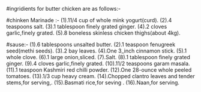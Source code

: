 #ingridients for butter chicken are as follows:-

#chinken Marinade :-
  (1).11/4 cup of whole mink yogurt(curd).
  (2).4 teaspoons salt.
  (3).1 tablespoon finely grated ginger.
  (4).2 cloves garlic,finely grated.
  (5).8 boneless skinless chicken thighs(about 4kg).

#sause:-
  (1).6 tablespoons unsalted butter.
  (2).1 teaspoon fenugreek seed(methi seeds).
  (3).2 bay leaves.
  (4).One 3_inch cinnamon stick.
  (5).1 whole clove.
  (6).1 large onion,sliced.
  (7).Salt.
  (8).1 tablespoon finely grated ginger.
  (9).4 cloves garlic,finely grated.
  (10).11/2 teaspoons garam masala.
  (11).1 teaspoon Kashmiri red chilli powder.
  (12).One 28-ounce whole peeled tomatoes.
  (13).1/3 cup heavy cream.
  (14).Chopped clantro leaves and tender stems,for serving,.
  (15).Basmati rice,for seving .
  (16).Naan,for serving.